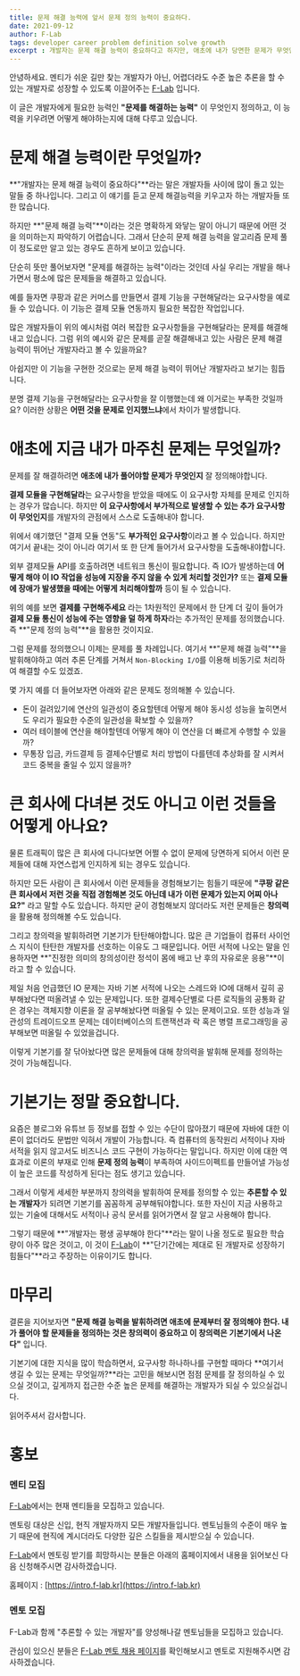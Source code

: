 ```yaml
---
title: 문제 해결 능력에 앞서 문제 정의 능력이 중요하다.
date: 2021-09-12
author: F-Lab
tags: developer career problem definition solve growth
excerpt : 개발자는 문제 해결 능력이 중요하다고 하지만, 애초에 내가 당면한 문제가 무엇인지부터 인지하는 능력이 중요합니다. 이 글에서는 그러한 문제 정의 능력에 대해 얘기합니다.
---
```


안녕하세요. 멘티가 쉬운 길만 찾는 개발자가 아닌, 어렵더라도 수준 높은 추론을 할 수 있는 개발자로 성장할 수 있도록 이끌어주는 [F-Lab](https://intro.f-lab.kr) 입니다.

이 글은 개발자에게 필요한 능력인 **"문제를 해결하는 능력"** 이 무엇인지 정의하고, 이 능력을 키우려면 어떻게 해야하는지에 대해 다루고 있습니다.


# 문제 해결 능력이란 무엇일까?
**"개발자는 문제 해결 능력이 중요하다"**라는 말은 개발자들 사이에 많이 돌고 있는 말들 중 하나입니다. 그리고 이 얘기를 듣고 문제 해결능력을 키우고자 하는 개발자들 또한 많습니다.

하지만 **"문제 해결 능력"**이라는 것은 명확하게 와닿는 말이 아니기 때문에 어떤 것을 의미하는지 파악하기 어렵습니다. 그래서 단순히 문제 해결 능력을 알고리즘 문제 풀이 정도로만 알고 있는 경우도 흔하게 보이고 있습니다.

단순히 뜻만 풀어보자면 "문제를 해결하는 능력"이라는 것인데 사실 우리는 개발을 해나가면서 평소에 많은 문제들을 해결하고 있습니다.

예를 들자면 쿠팡과 같은 커머스를 만들면서 결제 기능을 구현해달라는 요구사항을 예로 들 수 있습니다. 이 기능은 결제 모듈 연동까지 필요한 복잡한 작업입니다.

많은 개발자들이 위의 예시처럼 여러 복잡한 요구사항들을 구현해달라는 문제를 해결해내고 있습니다. 그럼 위의 예시와 같은 문제를 곧잘 해결해내고 있는 사람은 문제 해결 능력이 뛰어난 개발자라고 볼 수 있을까요?

아쉽지만 이 기능을 구현한 것으로는 문제 해결 능력이 뛰어난 개발자라고 보기는 힘듭니다.

분명 결제 기능을 구현해달라는 요구사항을 잘 이행했는데 왜 이거로는 부족한 것일까요? 이러한 상황은 **어떤 것을 문제로 인지했느냐**에서 차이가 발생합니다.


# 애초에 지금 내가 마주친 문제는 무엇일까?
문제를 잘 해결하려면 **애초에 내가 풀어야할 문제가 무엇인지** 잘 정의해야합니다.

**결제 모듈을 구현해달라**는 요구사항을 받았을 때에도 이 요구사항 자체를 문제로 인지하는 경우가 많습니다. 하지만 **이 요구사항에서 부가적으로 발생할 수 있는 추가 요구사항이 무엇인지**를 개발자의 관점에서 스스로 도출해내야 합니다.

위에서 얘기했던 "결제 모듈 연동"도 **부가적인 요구사항**이라고 볼 수 있습니다. 하지만 여기서 끝내는 것이 아니라 여기서 또 한 단계 들어가서 요구사항을 도출해내야합니다.

외부 결제모듈 API를 호출하려면 네트워크 통신이 필요합니다. 즉 IO가 발생하는데 **어떻게 해야 이 IO 작업을 성능에 지장을 주지 않을 수 있게 처리할 것인가?** 또는 **결제 모듈에 장애가 발생했을 때에는 어떻게 처리해야할까** 등이 될 수 있습니다.

위의 예를 보면 **결제를 구현해주세요** 라는 1차원적인 문제에서 한 단계 더 깊이 들어가 **결제 모듈 통신이 성능에 주는 영향을 덜 하게 하자**라는 추가적인 문제를 정의했습니다. 즉 **"문제 정의 능력"**을 활용한 것이지요.

그럼 문제를 정의했으니 이제는 문제를 풀 차례입니다. 여기서 **"문제 해결 능력"**을 발휘해야하고 여러 추론 단계를 거쳐서 `Non-Blocking I/O`를 이용해 비동기로 처리하여 해결할 수도 있겠죠.

몇 가지 예를 더 들어보자면 아래와 같은 문제도 정의해볼 수 있습니다.

- 돈이 걸려있기에 연산의 일관성이 중요할텐데 어떻게 해야 동시성 성능을 높히면서도 우리가 필요한 수준의 일관성을 확보할 수 있을까?
- 여러 테이블에 연산을 해야할텐데 어떻게 해야 이 연산을 더 빠르게 수행할 수 있을까?
- 무통장 입금, 카드결제 등 결제수단별로 처리 방법이 다를텐데 추상화를 잘 시켜서 코드 중복을 줄일 수 있지 않을까?


# 큰 회사에 다녀본 것도 아니고 이런 것들을 어떻게 아나요?
물론 트래픽이 많은 큰 회사에 다니다보면 어쩔 수 없이 문제에 당면하게 되어서 이런 문제들에 대해 자연스럽게 인지하게 되는 경우도 있습니다.

하지만 모든 사람이 큰 회사에서 이런 문제들을 경험해보기는 힘들기 때문에 **"쿠팡 같은 큰 회사에서 저런 것을 직접 경험해본 것도 아닌데 내가 이런 문제가 있는지 어찌 아나요?"** 라고 말할 수도 있습니다. 하지만 굳이 경험해보지 않더라도 저런 문제들은 **창의력**을 활용해 정의해볼 수도 있습니다.

그리고 창의력을 발휘하려면 기본기가 탄탄해야합니다. 많은 큰 기업들이 컴퓨터 사이언스 지식이 탄탄한 개발자를 선호하는 이유도 그 때문입니다. 어떤 서적에 나오는 말을 인용하자면 **"진정한 의미의 창의성이란 정석이 몸에 배고 난 후의 자유로운 응용"**이라고 할 수 있습니다.

제일 처음 언급했던 IO 문제는 자바 기본 서적에 나오는 스레드와 IO에 대해서 깊히 공부해놨다면 떠올려낼 수 있는 문제입니다. 또한 결제수단별로 다른 로직들의 공통화 같은 경우는 객체지향 이론을 잘 공부해놨다면 떠올릴 수 있는 문제이고요. 또한 성능과 일관성의 트레이드오프 문제는 데이터베이스의 트랜잭션과 락 혹은 병렬 프로그래밍을 공부해보면 떠올릴 수 있었을겁니다.

이렇게 기본기를 잘 닦아놨다면 많은 문제들에 대해 창의력을 발휘해 문제를 정의하는 것이 가능해집니다.


# 기본기는 정말 중요합니다.
요즘은 블로그와 유튜브 등 정보를 접할 수 있는 수단이 많아졌기 때문에 자바에 대한 이론이 없더라도 문법만 익혀서 개발이 가능합니다. 즉 컴퓨터의 동작원리 서적이나 자바 서적을 읽지 않고서도 비즈니스 코드 구현이 가능하다는 말입니다. 하지만 이에 대한 역효과로 이론의 부재로 인해 **문제 정의 능력**이 부족하여 사이드이펙트를 만들어낼 가능성이 높은 코드를 작성하게 된다는 점도 생기고 있습니다.

그래서 이렇게 세세한 부분까지 창의력을 발휘하여 문제를 정의할 수 있는 **추론할 수 있는 개발자**가 되려면 기본기를 꼼꼼하게 공부해둬야합니다. 또한 자신이 지금 사용하고 있는 기술에 대해서도 서적이나 공식 문서를 읽어가면서 잘 알고 사용해야 합니다.

그렇기 때문에 **"개발자는 평생 공부해야 한다"**라는 말이 나올 정도로 필요한 학습량이 아주 많은 것이고, 이 것이 [F-Lab](https://intro.f-lab.kr)이 **"단기간에는 제대로 된 개발자로 성장하기 힘들다"**라고 주장하는 이유이기도 합니다.


# 마무리
결론을 지어보자면 **"문제 해결 능력을 발휘하려면 애초에 문제부터 잘 정의해야 한다. 내가 풀어야 할 문제들을 정의하는 것은 창의력이 중요하고 이 창의력은 기본기에서 나온다"** 입니다.

기본기에 대한 지식을 많이 학습하면서, 요구사항 하나하나를 구현할 때마다 **여기서 생길 수 있는 문제는 무엇일까?**라는 고민을 해보시면 점점 문제를 잘 정의하실 수 있으실 것이고, 깊게까지 접근한 수준 높은 문제를 해결하는 개발자가 되실 수 있으실겁니다.

읽어주셔서 감사합니다.


# 홍보
### 멘티 모집
[F-Lab](https://intro.f-lab.kr)에서는 현재 멘티들을 모집하고 있습니다.

멘토링 대상은 신입, 현직 개발자까지 모든 개발자들입니다. 멘토님들의 수준이 매우 높기 때문에 현직에 계시더라도 다양한 깊은 스킬들을 제시받으실 수 있습니다.

[F-Lab](https://intro.f-lab.kr)에서 멘토링 받기를 희망하시는 분들은 아래의 홈페이지에서 내용을 읽어보신 다음 신청해주시면 감사하겠습니다.

홈페이지 : [https://intro.f-lab.kr](https://intro.f-lab.kr)

### 멘토 모집
F-Lab과 함께 "추론할 수 있는 개발자"를 양성해나갈 멘토님들을 모집하고 있습니다.

관심이 있으신 분들은 [F-Lab 멘토 채용 페이지](https://recruit.f-lab.kr/)를 확인해보시고 멘토로 지원해주시면 감사하겠습니다.
